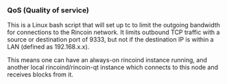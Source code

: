 ### QoS (Quality of service) ###

This is a Linux bash script that will set up tc to limit the outgoing bandwidth for connections to the Rincoin network. It limits outbound TCP traffic with a source or destination port of 9333, but not if the destination IP is within a LAN (defined as 192.168.x.x).

This means one can have an always-on rincoind instance running, and another local rincoind/rincoin-qt instance which connects to this node and receives blocks from it.
